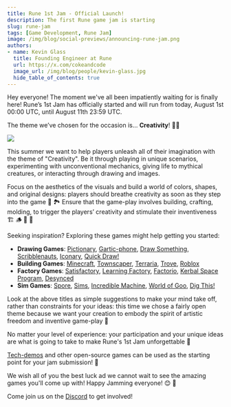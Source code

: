 ```yaml
---
title: Rune 1st Jam - Official Launch!
description: The first Rune game jam is starting
slug: rune-jam
tags: [Game Development, Rune Jam]
image: /img/blog/social-previews/announcing-rune-jam.png
authors:
- name: Kevin Glass 
  title: Founding Engineer at Rune  
  url: https://x.com/cokeandcode
  image_url: /img/blog/people/kevin-glass.jpg
  hide_table_of_contents: true
---
```


<head>
  <title>Rune 1st Jam - Official Launch!!</title>
  <meta property="og:title" content="Rune 1st Jam - Official Launch!"/>
</head>

Hey everyone! The moment we've all been impatiently waiting for is finally here! Rune’s 1st Jam has officially started and will run from today, August 1st 00:00 UTC, until August 11th 23:59 UTC.

The theme we’ve chosen for the occasion is... **Creativity**! 🧑‍🎨  

![](/img/blog/callouts/rune-jam-theme.png)

This summer we want to help players unleash all of their imagination with the theme of "Creativity". Be it through playing in unique scenarios, experimenting with unconventional mechanics, giving life to mythical creatures, or interacting through drawing and images.  

Focus on the aesthetics of the visuals and build a world of colors, shapes, and original designs: players should breathe creativity as soon as they step into the game 🎨 🏞️  Ensure that the game-play involves building, crafting, molding, to trigger the players’ creativity and stimulate their inventiveness 🏗️ 🪵 🧲 🚧 

Seeking inspiration? Exploring these games might help getting you started:

* **Drawing Games**: [Pictionary](https://en.wikipedia.org/wiki/Pictionary_(video_game)), [Gartic-phone](https://en.wikipedia.org/wiki/Broken_Picture_Telephone#Similar_games), [Draw Something](https://en.wikipedia.org/wiki/Draw_Something), [Scribblenauts](https://en.wikipedia.org/wiki/Scribblenauts), [Iconary](https://en.wikipedia.org/wiki/Iconary), [Quick Draw!](https://quickdraw.withgoogle.com/)
* **Building Games**: [Minecraft](https://en.wikipedia.org/wiki/Minecraft), [Townscaper](https://en.wikipedia.org/wiki/Townscaper), [Terraria](https://en.wikipedia.org/wiki/Terraria), [Trove](https://en.wikipedia.org/wiki/Trove_(video_game)), [Roblox](https://en.wikipedia.org/wiki/Roblox)
* **Factory Games**: [Satisfactory](https://en.wikipedia.org/wiki/Satisfactory), [Learning Factory](https://store.steampowered.com/app/1150090/Learning_Factory/), [Factorio](https://en.wikipedia.org/wiki/Factorio), [Kerbal Space Program](https://en.wikipedia.org/wiki/Kerbal_Space_Program), [Desynced](https://store.steampowered.com/app/1450900/Desynced_Autonomous_Colony_Simulator/)
* **Sim Games**: [Spore](https://en.wikipedia.org/wiki/Spore_(2008_video_game)), [Sims](https://en.wikipedia.org/wiki/The_Sims_(video_game)), [Incredible Machine](https://en.wikipedia.org/wiki/The_Incredible_Machine), [World of Goo](https://en.wikipedia.org/wiki/World_of_Goo), [Dig This!](https://play.google.com/store/apps/details?id=se.raketspel.digaround&hl=en_GB)

Look at the above titles as simple suggestions to make your mind take off, rather than constraints for your ideas: this time we chose a fairly open theme because we want your creation to embody the spirit of artistic freedom and inventive game-play 💭 

No matter your level of experience: your participation and your unique ideas are what is going to take to make Rune's 1st Jam unforgettable 🥳

[Tech-demos](/docs/examples/tech-demos) and other open-source games can be used as the starting point for your jam submission! 🙂

We wish all of you the best luck ad we cannot wait to see the amazing games you'll come up with! Happy Jamming everyone! 😊 🙏

Come join us on the [Discord](https://discord.gg/rune-devs) to get involved!
